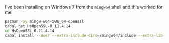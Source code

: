 I've been installing on Windows 7 from the `mingw64` shell and this worked for me.
```bash
pacman -Sy mingw-w64-x86_64-openssl
cabal get HsOpenSSL-0.11.4.14
cd HsOpenSSL-0.11.4.14
cabal install --user --extra-include-dirs=/mingw64/include --extra-lib-dirs=/mingw64/lib --extra-lib-dirs=/mingw64/bin
```
